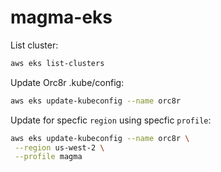 # magma-eks

List cluster:
```bash
aws eks list-clusters
```

Update Orc8r .kube/config:
```bash
aws eks update-kubeconfig --name orc8r
```

Update for specfic `region` using specfic `profile`:
```bash
aws eks update-kubeconfig --name orc8r \
 --region us-west-2 \
 --profile magma
```

